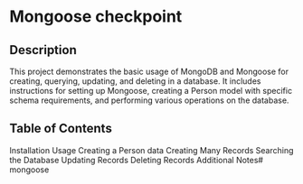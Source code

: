 # Mongoose checkpoint
## Description
This project demonstrates the basic usage of MongoDB and Mongoose for creating, querying, updating, and deleting  in a database. It includes instructions for setting up Mongoose, creating a Person model with specific schema requirements, and performing various operations on the database.

## Table of Contents
Installation
Usage
Creating a Person data
Creating Many Records
Searching the Database
Updating Records
Deleting Records
Additional Notes# mongoose
